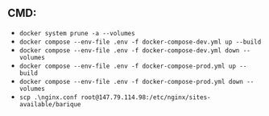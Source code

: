 ## CMD:
- `docker system prune -a --volumes`
- `docker compose --env-file .env -f docker-compose-dev.yml up --build`
- `docker compose --env-file .env -f docker-compose-dev.yml down --volumes`
- `docker compose --env-file .env -f docker-compose-prod.yml up --build`
- `docker compose --env-file .env -f docker-compose-prod.yml down --volumes`
- `scp .\nginx.conf root@147.79.114.98:/etc/nginx/sites-available/barique`
